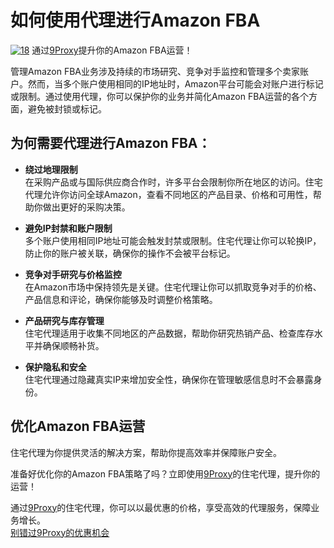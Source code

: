 # 如何使用代理进行Amazon FBA
<a href='https://postimages.org/' target='_blank'><img src='https://i.postimg.cc/4dvdwdRs/18.jpg' border='0' alt='18'/></a>
通过[9Proxy](https://the9proxy.short.gy/github-homepage-chloe321)提升你的Amazon FBA运营！

管理Amazon FBA业务涉及持续的市场研究、竞争对手监控和管理多个卖家账户。然而，当多个账户使用相同的IP地址时，Amazon平台可能会对账户进行标记或限制。通过使用代理，你可以保护你的业务并简化Amazon FBA运营的各个方面，避免被封锁或标记。

## 为何需要代理进行Amazon FBA：

- **绕过地理限制**  
  在采购产品或与国际供应商合作时，许多平台会限制你所在地区的访问。住宅代理允许你访问全球Amazon，查看不同地区的产品目录、价格和可用性，帮助你做出更好的采购决策。

- **避免IP封禁和账户限制**  
  多个账户使用相同IP地址可能会触发封禁或限制。住宅代理让你可以轮换IP，防止你的账户被关联，确保你的操作不会被平台标记。

- **竞争对手研究与价格监控**  
  在Amazon市场中保持领先是关键。住宅代理让你可以抓取竞争对手的价格、产品信息和评论，确保你能够及时调整价格策略。

- **产品研究与库存管理**  
  住宅代理适用于收集不同地区的产品数据，帮助你研究热销产品、检查库存水平并确保顺畅补货。

- **保护隐私和安全**  
  住宅代理通过隐藏真实IP来增加安全性，确保你在管理敏感信息时不会暴露身份。

## 优化Amazon FBA运营

住宅代理为你提供灵活的解决方案，帮助你提高效率并保障账户安全。

准备好优化你的Amazon FBA策略了吗？立即使用[9Proxy](https://the9proxy.short.gy/github-homepage-chloe321)的住宅代理，提升你的运营！

通过[9Proxy](https://the9proxy.short.gy/github-homepage-chloe321)的住宅代理，你可以以最优惠的价格，享受高效的代理服务，保障业务增长。  
[别错过9Proxy的优惠机会](https://the9proxy.short.gy/githu)

